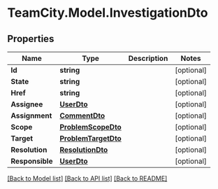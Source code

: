 # TeamCity.Model.InvestigationDto
## Properties

Name | Type | Description | Notes
------------ | ------------- | ------------- | -------------
**Id** | **string** |  | [optional] 
**State** | **string** |  | [optional] 
**Href** | **string** |  | [optional] 
**Assignee** | [**UserDto**](UserDto.md) |  | [optional] 
**Assignment** | [**CommentDto**](CommentDto.md) |  | [optional] 
**Scope** | [**ProblemScopeDto**](ProblemScopeDto.md) |  | [optional] 
**Target** | [**ProblemTargetDto**](ProblemTargetDto.md) |  | [optional] 
**Resolution** | [**ResolutionDto**](ResolutionDto.md) |  | [optional] 
**Responsible** | [**UserDto**](UserDto.md) |  | [optional] 

[[Back to Model list]](../README.md#documentation-for-models) [[Back to API list]](../README.md#documentation-for-api-endpoints) [[Back to README]](../README.md)

